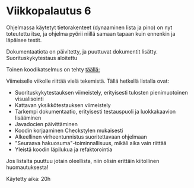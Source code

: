 # Viikkopalautus 6

Ohjelmassa käytetyt tietorakenteet (dynaaminen lista ja pino) on nyt toteutettu itse, ja ohjelma pyörii niillä samaan tapaan kuin ennenkin ja läpäisee testit.

Dokumentaatiota on päivitetty, ja puuttuvat dokumentit lisätty. Suorituskykytestaus aloitettu

Toinen koodikatselmus on tehty [täällä:](https://github.com/Darake/zip-zop/issues/2)

Viimeiselle viikolle riittää vielä tekemistä. Tällä hetkellä listalla ovat:

* Suorituskykytestauksen viimeistely, erityisesti tulosten pienimuotoinen visualisointi
* Kattavan yksikkötestauksen viimeistely
* Tarkempi dokumentaatio, erityisesti testauspuoli ja luokkakaavion lisääminen
* Javadocien päivittäminen
* Koodin korjaaminen Checkstylen mukaisesti
* Alkeellinen virheentunnistus suoritettavaan ohjelmaan
* "Seuraava hakuosuma"-toiminnallisuus, mikäli aika vain riittää
* Yleistä koodin läpilukua ja refaktorointia

Jos listalta puuttuu jotain oleellista, niin olisin erittäin kiitollinen huomautuksesta!

Käytetty aika: 20h
